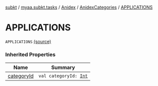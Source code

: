 [subkt](../../../index.md) / [myaa.subkt.tasks](../../index.md) / [Anidex](../index.md) / [AnidexCategories](index.md) / [APPLICATIONS](./-a-p-p-l-i-c-a-t-i-o-n-s.md)

# APPLICATIONS

`APPLICATIONS` [(source)](https://github.com/Myaamori/SubKt/blob/0.1.11/src/main/kotlin/myaa/subkt/tasks/tasks.kt#L1057)

### Inherited Properties

| Name | Summary |
|---|---|
| [categoryId](category-id.md) | `val categoryId: `[`Int`](https://kotlinlang.org/api/latest/jvm/stdlib/kotlin/-int/index.html) |
